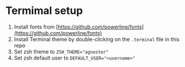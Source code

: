 # Termimal setup

1. Install fonts from [https://github.com/powerline/fonts](https://github.com/powerline/fonts)
1. Install Terminal theme by double-clicking on the `.terminal` file in this repo
1. Set zsh theme to `ZSH_THEME="agnoster"`
1. Set zsh default user to `DEFAULT_USER="<username>"`